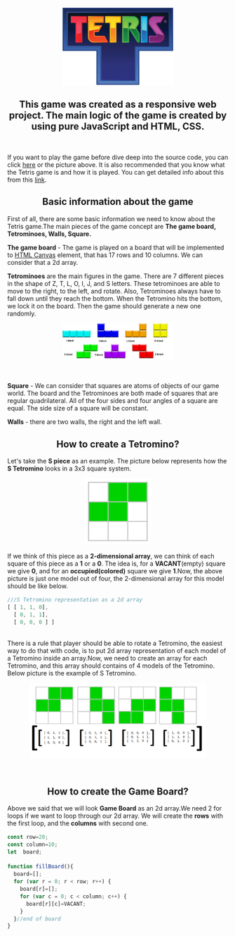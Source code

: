 <p align="center">
  <a href="https://raufhacizade.github.io/Tetris-Game/">
     <img src="Tetris_logo.png" width="50%" title="Play The Game">
  </a>
</p>

<h2 align="center"> This game was created as a responsive web project. The main logic of the game is created by using pure JavaScript and HTML, CSS.</h2>
<br/>

If you want to play the game before dive deep into the source code, you can click [here](https://raufhacizade.github.io/Tetris-Game/) or the picture above. It is also recommended that you know what the Tetris game is and how it is played. You can get detailed info about this from this [link](https://en.wikipedia.org/wiki/Tetris).
<br/>

<h2 align="center">Basic information about the game</h2>

First of all, there are some basic information we need to know about the Tetris game.The main pieces of the game concept are **The game board, Tetrominoes, Walls, Square.**
<br/>

**The game board** - The game is played on a board that will be implemented to [HTML Canvas](https://www.w3schools.com/html/html5_canvas.asp) element, that has 17 rows and 10 columns. We can consider that a 2d array.
<br/>

**Tetrominoes** are the main figures in the game. There are 7 different pieces in the shape of  Z, T, L, O, I, J, and S letters. These tetrominoes are able to move to the right, to the left, and rotate. Also, Tetrominoes always have to fall down until they reach the bottom. When the Tetromino hits the bottom, we lock it on the board. Then the game should generate a new one randomly.

<p align="center">
   <img src="blocksOfTetris.png" width="50%" width=50%" title="Tetrominoes">
</p>
<br/>

**Square** - We can consider that squares are atoms of objects of our game world. The board and the Tetrominoes are both made of squares that are regular quadrilateral. All of the four sides and four angles of a square are equal. The side size of a square will be constant.
<br/>

**Walls** - there are two walls, the right and the left wall.
<br/>


<h2 align="center">How to create a Tetromino?</h2>

Let's take  the **S piece** as an example. The picture below represents how the **S Tetromino** looks in a 3x3 square system.
<p align="center">
   <img src="s_tetromino.png" width="30%" title="S Tetromino">
</p>

If we think of this piece as a **2-dimensional array**, we can think of each square of this piece as a **1** or a **0**. The idea is, for a **VACANT**(empty) square we give **0**, and for an **occupied(colored)** square we give **1**.Now, the above picture is just one model out of four, the 2-dimensional array for this model should be like below.

```javascript
///S Tetromino representation as a 2d array
[ [ 1, 1, 0],
  [ 0, 1, 1],
  [ 0, 0, 0 ] ]
```

<br/>
There is a rule that player should be able to rotate a Tetromino, the easiest way to do that with code, is to put 2d array representation of  each model of a Tetromino inside an array.Now, we need to create an array for each Tetromino, and this array should contains of 4 models of the Tetromino. Below picture is the example of S Tetromino.

<p align="center">
   <img src="all_s_tetrominoes.png" width="80%" title="S Tetromino">
</p>
<br/>


<h2 align="center">How to create the Game Board?</h2>

Above we said that we will look **Game Board** as an 2d array.We need 2 for loops if we want to loop through our 2d array. We will create the **rows** with the first loop, and the **columns** with second one.

```javascript
const row=20;
const column=10;
let  board;

function fillBoard(){
  board=[];
  for (var r = 0; r < row; r++) {
    board[r]=[];
    for (var c = 0; c < column; c++) {
      board[r][c]=VACANT;
    }
  }//end of board
}
```






                                                                           
                                                                           
